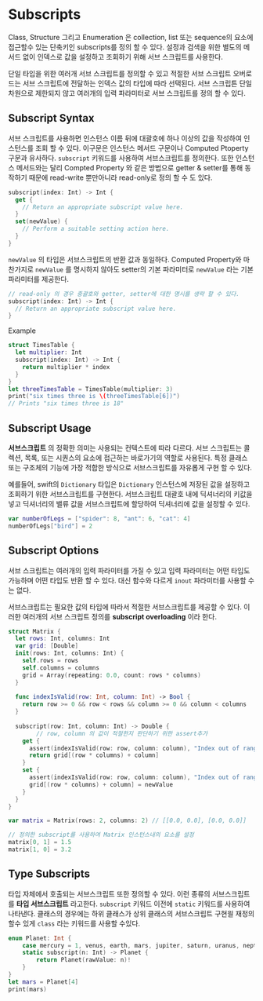 # Subscripts

Class, Structure 그리고 Enumeration 은 collection, list 또는 sequence의 요소에 접근할수 있는 단축키인 subscripts를 정의 할 수 있다. 설정과 검색을 위한 별도의 메서드 없이 인덱스로 값을 설정하고 조회하기 위해 서브 스크립트를 사용한다. 

단일 타입을 위한 여러개 서브 스크립트를 정의할 수 있고 적절한 서브 스크립트 오버로드는 서브 스크립트에 전달하는 인덱스 값의 타입에 따라 선택된다. 서브 스크립튼 단일 차원으로 제한되지 않고 여러개의 입력 파라미터로 서브 스크립트를 정의 할 수 있다.



## Subscript Syntax

서브 스크립트를 사용하면 인스턴스 이름 뒤에 대괄호에 하나 이상의 값을 작성하여 인스턴스를 조회 할 수 있다. 이구문은 인스턴스 메서드 구문이나 Computed Ptoperty 구문과 유사하다. `subscript` 키워드를 사용하여 서브스크립트를 정의한다. 또한 인스턴스 메서드와는 달리 Compted Property 와 같은 방법으로 getter & setter를 통해 동작하기 때문에 read-write 뿐만아니라 read-only로 정의 할 수 도 있다.

```swift
subscript(index: Int) -> Int {
  get {
    // Return an appropriate subscript value here.
  }
  set(newValue) { 
    // Perform a suitable setting action here.
  }
}
```

`newValue` 의 타입은 서브스크립트의 반환 값과 동일하다. Computed Property와 마찬가지로 `newValue` 를 명시하지 않아도 setter의 기본 파라미터로 `newValue` 라는 기본 파라미터를 제공한다.

```swift
// read-only 의 경우 중괄호와 getter, setter에 대한 명시를 생략 할 수 있다.
subscript(index: Int) -> Int {
  // Return an appropriate subscript value here.
}
```

Example

```swift
struct TimesTable {
  let multiplier: Int
  subscript(index: Int) -> Int {
    return multiplier * index
  }
}
let threeTimesTable = TimesTable(multiplier: 3)
print("six times three is \(threeTimesTable[6])")
// Prints "six times three is 18"
```



## Subscript Usage

**서브스크립트** 의 정확한 의미는 사용되는 컨텍스트에 따라 다르다. 서브 스크립트는 콜렉션, 목록, 또는 시퀀스의 요소에 접근하는 바로가기의 역할로 사용된다. 특정 클래스 또는 구조체의 기능에 가장 적합한 방식으로 서브스크립트를 자유롭게 구현 할 수 있다.

예를들어, swift의 `Dictionary` 타입은 `Dictionary` 인스턴스에 저장된 값을 설정하고 조회하기 위한 서브스크립트를 구현한다. 서브스크립트 대괄호 내에 딕셔너리의 키값을 넣고 딕셔너리의 밸류 값을 서브스크립트에 할당하여 딕셔너리에 값을 설정할 수 있다.

```swift
var numberOfLegs = ["spider": 8, "ant": 6, "cat": 4]
numberOfLegs["bird"] = 2
```



## Subscript Options

서브 스크립트는 여러개의 입력 파라미터를 가질 수 있고 입력 파라미터는 어떤 타입도 가능하며 어떤 타입도 반환 할 수 있다. 대신 함수와 다르게 `inout` 파라미터를 사용할 수는 없다.

서브스크립트는 필요한 값의 타입에 따라서 적절한 서브스크립트를 제공할 수 있다. 이러한 여러개의 서브 스크립트 정의를 **subscript overloading** 이라 한다.

```swift
struct Matrix {
  let rows: Int, columns: Int
  var grid: [Double]
  init(rows: Int, columns: Int) {
    self.rows = rows
    self.columns = columns
    grid = Array(repeating: 0.0, count: rows * columns)
  }
  
  func indexIsValid(row: Int, column: Int) -> Bool {
    return row >= 0 && row < rows && column >= 0 && column < columns
  }
  
  subscript(row: Int, column: Int) -> Double {
		// row, column 의 값이 적절한지 판단하기 위한 assert추가
    get {
      assert(indexIsValid(row: row, column: column), "Index out of range")
      return grid[(row * columns) + column]
    }
    set {
      assert(indexIsValid(row: row, column: column), "Index out of range")
      grid[(row * columns) + column] = newValue
    }
  }
}
```

```swift
var matrix = Matrix(rows: 2, columns: 2) // [[0.0, 0.0], [0.0, 0.0]]
```

```swift
// 정의한 subscript를 사용하여 Matrix 인스턴스내의 요소를 설정
matrix[0, 1] = 1.5
matrix[1, 0] = 3.2
```



## Type Subscripts

타입 자체에서 호출되는 서브스크립트 또한 정의할 수 있다. 이런 종류의 서브스크립트를 **타입 서브스크립트** 라고한다. `subscript` 키워드 이전에 `static` 키워드를 사용하여 나타낸다. 클래스의 경우에는 하위 클래스가 상위 클래스의 서브스크립트 구현읠 재정의 할수 있게 `class` 라는 키워드를 사용할 수있다. 

```swift
enum Planet: Int {
    case mercury = 1, venus, earth, mars, jupiter, saturn, uranus, neptune
    static subscript(n: Int) -> Planet {
        return Planet(rawValue: n)!
    }
}
let mars = Planet[4]
print(mars)
```